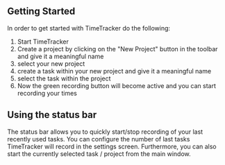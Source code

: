 ## Getting Started ##
In order to get started with TimeTracker do the following:

  1. Start TimeTracker
  1. Create a project by clicking on the "New Project" button in the toolbar and give it a meaningful name
  1. select your new project
  1. create a task within your new project and give it a meaningful name
  1. select the task within the project
  1. Now the green recording button will become active and you can start recording your times

## Using the status bar ##

The status bar allows you to quickly start/stop recording of your last recently used tasks. You can configure the number of last tasks TimeTracker will record in the settings screen.
Furthermore, you can also start the currently selected task / project from the main window.